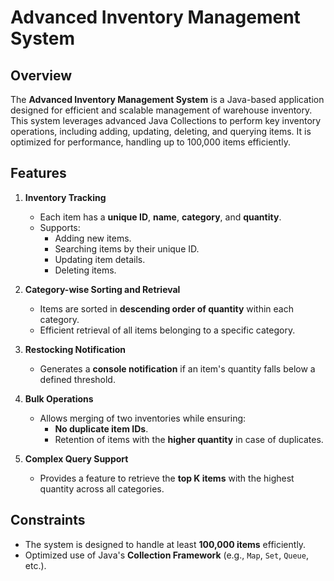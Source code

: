 # Advanced Inventory Management System

## Overview
The **Advanced Inventory Management System** is a Java-based application designed for efficient and scalable management of warehouse inventory. This system leverages advanced Java Collections to perform key inventory operations, including adding, updating, deleting, and querying items. It is optimized for performance, handling up to 100,000 items efficiently.

## Features
1. **Inventory Tracking**
   - Each item has a **unique ID**, **name**, **category**, and **quantity**.
   - Supports:
     - Adding new items.
     - Searching items by their unique ID.
     - Updating item details.
     - Deleting items.

2. **Category-wise Sorting and Retrieval**
   - Items are sorted in **descending order of quantity** within each category.
   - Efficient retrieval of all items belonging to a specific category.

3. **Restocking Notification**
   - Generates a **console notification** if an item's quantity falls below a defined threshold.

4. **Bulk Operations**
   - Allows merging of two inventories while ensuring:
     - **No duplicate item IDs**.
     - Retention of items with the **higher quantity** in case of duplicates.

5. **Complex Query Support**
   - Provides a feature to retrieve the **top K items** with the highest quantity across all categories.

## Constraints
- The system is designed to handle at least **100,000 items** efficiently.
- Optimized use of Java's **Collection Framework** (e.g., `Map`, `Set`, `Queue`, etc.).


